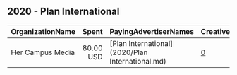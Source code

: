 ## 2020 - Plan International 
|OrganizationName|Spent|PayingAdvertiserNames|CreativeUrls|Impressions|Genders|AgeBrackets|CountryCodes|BillingAddresses|CandidateBallotInformation|
|:---|---:|:---|:---|---:|:---|:---|:---|:---|:---|
|Her Campus Media|80.00 USD|[Plan International](2020/Plan International.md)|[0](https://www.snap.com/political-ads/asset/11cc00c46dfcbc8afb9bdddf0ceaad84c3649db594b09a8325f20773614ae545?mediaType=mp4)|30,536|FEMALE|18-24|united states|"9 Lansdowne St Suite 2,Boston,02215,US"||
